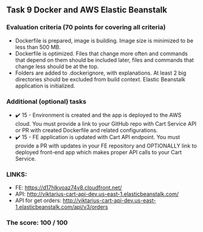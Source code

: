 ## Task 9 Docker and AWS Elastic Beanstalk

### Evaluation criteria (70 points for covering all criteria)
- Dockerfile is prepared, image is building. Image size is minimized to be less than 500 MB.
- Dockerfile is optimized. Files that change more often and commands that depend on them should be included later, files and commands that change less should be at the top.
- Folders are added to .dockerignore, with explanations. At least 2 big directories should be excluded from build context. Elastic Beanstalk application is initialized.

### Additional (optional) tasks
- ✔️ 15 - Environment is created and the app is deployed to the AWS cloud. You must provide a link to your GitHub repo with Cart Service API or PR with created Dockerfile and related configurations.
- ✔️ 15 - FE application is updated with Cart API endpoint. You must provide a PR with updates in your FE repository and OPTIONALLY link to deployed front-end app which makes proper API calls to your Cart Service.

### LINKS:
- FE: https://d17hlkvoaz74v8.cloudfront.net/
- API: http://viktarius-cart-api-dev.us-east-1.elasticbeanstalk.com/
- API for get orders: http://viktarius-cart-api-dev.us-east-1.elasticbeanstalk.com/api/v3/orders

### The score: 100 / 100
